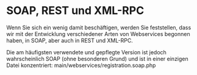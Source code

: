 
# SOAP, REST und XML-RPC

Wenn Sie sich ein wenig damit beschäftigen, werden Sie feststellen, dass wir mit der Entwicklung verschiedener Arten von Webservices begonnen haben, in SOAP, aber auch in REST und XML-RPC.

Die am häufigsten verwendete und gepflegte Version ist jedoch wahrscheinlich SOAP \(ohne besonderen Grund\) und ist in einer einzigen Datei konzentriert: main/webservices/registration.soap.php
